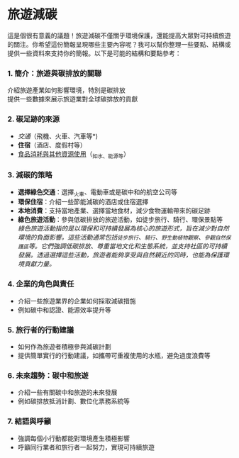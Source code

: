 # 旅遊減碳
這是個很有意義的議題！旅遊減碳不僅關乎環境保護，還能提高大眾對可持續旅遊的關注。你希望這份簡報呈現哪些主要內容呢？我可以幫你整理一些要點、結構或提供一些資料來支持你的簡報。以下是可能的結構和要點參考：

### 1. **簡介：旅遊與碳排放的關聯**
   介紹旅遊產業如何影響環境，特別是碳排放\
   提供一些數據來展示旅遊業對全球碳排放的貢獻

### 2. **碳足跡的來源**
   - *交通*（飛機、火車、汽車等\*)
   - **住宿**（酒店、度假村等）
   - <ins>食品消耗與其他資源使用</ins>（<sub>如水、能源等</sub>）
   
### 3. **減碳的策略**
   - **選擇綠色交通**：選擇<sub>火車</sub>、電動車或是碳中和的航空公司等
   - **環保住宿**：介紹一些節能減碳的酒店或住宿選擇
   - **本地消費**：支持當地產業、選擇當地食材，減少食物運輸帶來的碳足跡
   - **綠色旅遊活動**：參與低碳排放的旅遊活動，如徒步旅行、騎行、環保景點等\
     *綠色旅遊活動指的是以環保和可持續發展為核心的旅遊形式，旨在減少對自然環境的負面影響。這些活動通常包括`徒步旅行`、`騎行`、`野生動植物觀察`、`參觀自然保護區`等。它們強調低碳排放、尊重當地文化和生態系統，並支持社區的可持續發展。透過選擇這些活動，旅遊者能夠享受與自然親近的同時，也能為保護環境貢獻力量。*

### 4. **企業的角色與責任**
   - 介紹一些旅遊業界的企業如何採取減碳措施
   - 例如碳中和認證、能源效率提升等

### 5. **旅行者的行動建議**
   - 如何作為旅遊者積極參與減碳計劃
   - 提供簡單實行的行動建議，如攜帶可重複使用的水瓶，避免過度浪費等

### 6. **未來趨勢：碳中和旅遊**
   - 介紹一些有關碳中和旅遊的未來發展
   - 例如碳排放抵消計劃、數位化票務系統等

### 7. **結語與呼籲**
   - 強調每個小行動都能對環境產生積極影響
   - 呼籲同行業者和旅行者一起努力，實現可持續旅遊
